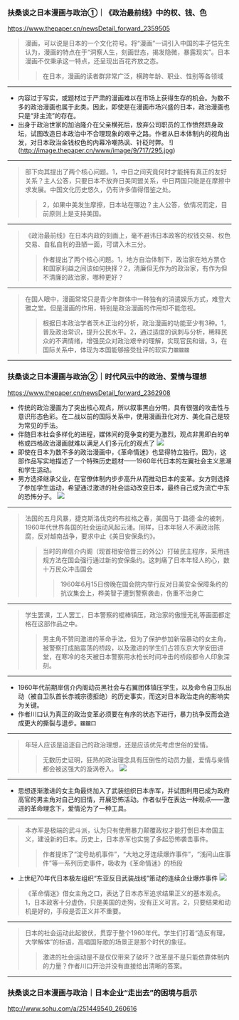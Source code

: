 ### 扶桑谈之日本漫画与政治①｜《政治最前线》中的权、钱、色
https://www.thepaper.cn/newsDetail_forward_2359505
>漫画，可以说是日本的一个文化符号。将“漫画”一词引入中国的丰子恺先生认为，漫画的特点在于“洞察人生，刻画世态，揭发隐微，暴露现实”。日本漫画不仅秉承这一特点，还呈现出百花齐放之态。
>>在日本，漫画的读者群非常广泛，横跨年龄、职业、性别等各领域
---
- 内容过于写实，或题材过于严肃的漫画难以在市场上获得生存的机会。为数不多的政治漫画也属于此类。因此，即使是在漫画市场兴盛的日本，政治漫画也只是“非主流”的存在。
- 出身于政治世家的加治隆介在父亲横死后，放弃公司职员的工作愤然跻身政坛，试图改造日本政治中不合理现象的艰辛之路。作者从日本体制内的视角出发，对日本政治金钱权色的内幕冷嘲热讽、针砭时弊。
!](http://image.thepaper.cn/www/image/9/717/295.jpg)
---
>部下向其提出了两个核心问题。1，中日之间究竟何时才能拥有真正的友好关系？主人公答，只要日本不放弃日美同盟关系，中日两国只能是在摩擦中求发展。中国文化历史悠久，仍有许多值得借鉴之处。
>>2，如果中美发生摩擦，日本站在哪边？主人公答，依情况而定，目前原则上是支持美国。
---
>《政治最前线》在日本内政的刻画上，毫不避讳日本政客的权钱交易、权色交易、自私自利的丑陋一面，可谓入木三分。
>>作者提出了两个核心问题。1，地方自治体制下，政治家在地方票仓和国家利益之间该如何抉择？2，清廉但无作为的政治家，有作为但不清廉的政治家，哪种更好？
---
>在国人眼中，漫画常常只是青少年群体中一种独有的消遣娱乐方式，难登大雅之堂。但是漫画的作用，特别是政治漫画的作用却不能忽视。
>>根据日本政治学者茨木正治的分析，政治漫画的功能至少有3种。1，普及政治常识，提升公民水平。2，通过适度的讽刺与分析，稀释民众的不满情绪，增强民众对政治艰辛的理解，实现官民和谐。3，在国际关系中，体现为本国能够接受批评的软实力`龖龖龖`
---
### 扶桑谈之日本漫画与政治②｜时代风云中的政治、爱情与理想
https://www.thepaper.cn/newsDetail_forward_2362908
- 传统的政治漫画为了突出核心观点，所以叙事黑白分明，具有很强的攻击性与意识形态色彩。在二战以前的国际关系中，使用漫画丑化对方、美化自己是较为常见的手法。
- 伴随日本社会多样化的进程，媒体间的竞争变的更为激烈，观点非黑即白的单格或四格政治漫画就难以满足人们多元化的观点了
![](http://image.thepaper.cn/www/image/9/747/761.jpg)
- 即使在日本为数不多的政治漫画中，《革命情迷》也显得特立独行。因为，这部作品写实地描述了一个特殊历史题材——1960年代日本的左翼社会主义思潮和学生运动。
- 男方选择继承父业，在官僚体制内步步高升从而推动日本的变革。女方则选择了参加学生运动，希望通过激进的社会运动改变日本，最终自己成为流亡中东的恐怖分子。
![](http://image.thepaper.cn/www/image/9/747/782.jpg)
---
>法国的五月风暴，捷克斯洛伐克的布拉格之春，美国马丁·路德·金的被刺，1960年代世界各国的社会运动风起云涌。同样，日本年轻人不满政治陈腐，反对越南战争，要求中止《美日安保条约》。
>>当时的岸信介内阁（现首相安倍晋三的外公）打破民主程序，采用违规方法在国会强行通过新的安保条约。这刺痛了日本年轻人的心，数十万民众冲击国会
>>>1960年6月15日傍晚在国会院内举行反对日美安全保障条约的抗议集会上，桦美智子遭到警察袭击，伤重不治身亡
---
>学生罢课，工人罢工，日本警察的棍棒镇压，政治家的傲慢无礼等画面都定格在这部作品之中。
>>男主角不赞同激进的革命手法，但为了保护参加新宿暴动的女主角，被警察打成脑震荡的桥段，以及激进的学生们占领东京大学安田讲堂，在寒冷的冬天被日本警察用水枪长时间冲击的桥段都令人印象深刻。
---
- 1960年代前期岸信介内阁动员黑社会与右翼团体镇压学生，以及命令自卫队出动（被自卫队首长赤城宗德拒绝）的历史事实，而这对日本政治走向的影响实为关键。
- 作者川口认为真正的政治变革必须要在有序的状态下进行，暴力抗争反而会造成更大的撕裂与退步。`龖龖囗`
---
>年轻人应该是追逐自己的政治理想，还是应该优先考虑世俗的爱情。
>>无数历史证明，狂热的政治理念具有压倒性的动员力量，爱情与亲情都会被这强大的漩涡卷入。
![](http://image.thepaper.cn/www/image/9/747/783.jpg)
---
- 思想逐渐激进的女主角最终加入了武装组织日本赤军，并试图利用已成为政府高官的男主角对自己的旧情，开展恐怖活动。作者似乎在表达一种观点——激进的革命理念下，爱情沦为了一种工具。
---
>本赤军是极端的武斗派，认为只有使用暴力颠覆政权才能打倒日本帝国主义，建设新的日本。历史上，日本赤军也实施了多起恐怖袭击事件。
>>作者提炼了“淀号劫机事件”，“大地之牙连续爆炸事件”，“浅间山庄事件”等一系列历史事件，吸收为《革命情迷》的桥段
- 上世纪70年代日本极左组织“东亚反日武装战线”策动的连续企业爆炸事件
![](http://image.thepaper.cn/www/image/9/747/784.jpg)
>《革命情迷》借女主角之口，表达了日本赤军追求结果正义的基本观点。1，日本政客十分虚伪，只是美国的走狗，没有正义可言。2，只要结果和动机是好的，手段是否正义并不重要。
---
>日本的社会运动此起彼伏，贯穿于整个1960年代。学生们打着“造反有理，大学解体”的标语，高唱国际歌的场景正是那个时代的象征。
>>激进的社会运动是不是仅仅带来了破坏？改革是不是只能依靠体制内的力量？作者川口开治并没有直接给出清晰的答案。
---
### 扶桑谈之日本漫画与政治｜日本企业“走出去”的困境与启示
http://www.sohu.com/a/251449540_260616